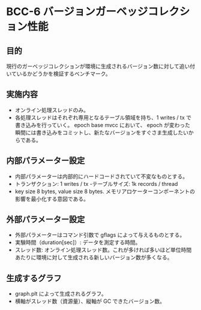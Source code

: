 # BCC-6 バージョンガーベッジコレクション性能

## 目的
現行のガーベッジコレクションが環境に生成されるバージョン数に対して追い付いているかどうかを検証するベンチマーク。

## 実施内容
- オンライン処理スレッドのみ。
- 各処理スレッドはそれぞれ専用となるテーブル領域を持ち、1 writes / tx で書き込みを行っていく。
epoch base mvcc において、 epoch が変わった瞬間には書き込みをコミットし、新たなバージョンをすぐさま生成したいからである。

## 内部パラメーター設定
- 内部パラメーターは内部的にハードコードされていて不変なものとする。
- トランザクション: 1 writes / tx
-テーブルサイズ: 1k records / thread
- key size 8 bytes, value size 8 bytes. メモリアロケーターコンポーネントの影響を最小化する意図である。

## 外部パラメーター設定
- 外部パラメーターはコマンド引数で gflags によって与えるものとする。
- 実験時間（duration[sec]）: データを測定する時間。
- スレッド数: オンライン処理スレッド数。これが多ければ多いほど単位時間あたりに環境に対して生成される新しいバージョン数が多くなる。

## 生成するグラフ
- graph.plt によって生成されるグラフ。
- 横軸がスレッド数（資源量）、縦軸が GC できたバージョン数。